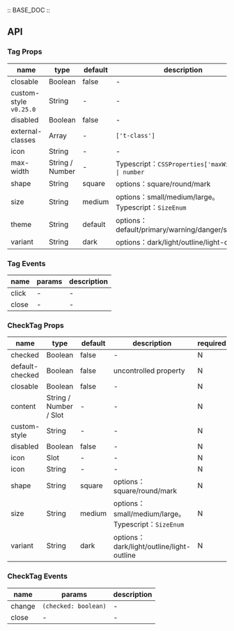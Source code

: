 :: BASE_DOC ::

## API

### Tag Props

name | type | default | description | required
-- | -- | -- | -- | --
closable | Boolean | false | \- | N
custom-style `v0.25.0` | String | - | \- | N
disabled | Boolean | false | \- | N
external-classes | Array | - | `['t-class']` | N
icon | String | - | \- | N
max-width | String / Number | - | Typescript：`CSSProperties['maxWidth'] \| number` | N
shape | String | square | options：square/round/mark | N
size | String | medium | options：small/medium/large。Typescript：`SizeEnum` | N
theme | String | default | options：default/primary/warning/danger/success | N
variant | String | dark | options：dark/light/outline/light-outline | N

### Tag Events

name | params | description
-- | -- | --
click | - | \-
close | - | \-

### CheckTag Props

name | type | default | description | required
-- | -- | -- | -- | --
checked | Boolean | false | \- | N
default-checked | Boolean | false | uncontrolled property | N
closable | Boolean | false | \- | N
content | String / Number / Slot | - | \- | N
custom-style | String | - | \- | N
disabled | Boolean | false | \- | N
icon | Slot | - | \- | N
icon | String | - | \- | N
shape | String | square | options：square/round/mark | N
size | String | medium | options：small/medium/large。Typescript：`SizeEnum` | N
variant | String | dark | options：dark/light/outline/light-outline | N

### CheckTag Events

name | params | description
-- | -- | --
change | `(checked: boolean)` | \-
close  | -  | \-
